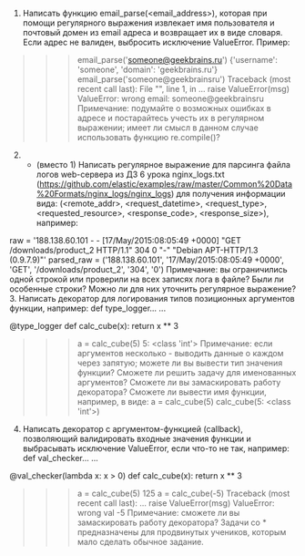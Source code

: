 1. Написать функцию email_parse(<email_address>), которая при помощи регулярного выражения извлекает имя пользователя и почтовый домен из email адреса и возвращает их в виде словаря. Если адрес не валиден, выбросить исключение ValueError. Пример:
>>> email_parse('someone@geekbrains.ru')
{'username': 'someone', 'domain': 'geekbrains.ru'}
>>> email_parse('someone@geekbrainsru')
Traceback (most recent call last):
  File "<stdin>", line 1, in <module>
  ...
    raise ValueError(msg)
ValueError: wrong email: someone@geekbrainsru
Примечание: подумайте о возможных ошибках в адресе и постарайтесь учесть их в регулярном выражении; имеет ли смысл в данном случае использовать функцию re.compile()?
2. * (вместо 1) Написать регулярное выражение для парсинга файла логов web-сервера из ДЗ 6 урока nginx_logs.txt
(https://github.com/elastic/examples/raw/master/Common%20Data%20Formats/nginx_logs/nginx_logs) для получения информации вида: (<remote_addr>, <request_datetime>, <request_type>, <requested_resource>, <response_code>, <response_size>), например:

raw = '188.138.60.101 - - [17/May/2015:08:05:49 +0000] "GET /downloads/product_2 HTTP/1.1" 304 0 "-" "Debian APT-HTTP/1.3 (0.9.7.9)"'
parsed_raw = ('188.138.60.101', '17/May/2015:08:05:49 +0000', 'GET', '/downloads/product_2', '304', '0')
Примечание: вы ограничились одной строкой или проверили на всех записях лога в файле? Были ли особенные строки? Можно ли для них уточнить регулярное выражение?
3. Написать декоратор для логирования типов позиционных аргументов функции, например:
def type_logger...
    ...


@type_logger
def calc_cube(x):
   return x ** 3

>>> a = calc_cube(5)
5: <class 'int'>
Примечание: если аргументов несколько - выводить данные о каждом через запятую; можете ли вы вывести тип значения функции? Сможете ли решить задачу для именованных аргументов? Сможете ли вы замаскировать работу декоратора? Сможете ли вывести имя функции, например, в виде:
>>> a = calc_cube(5)
calc_cube(5: <class 'int'>)
4. Написать декоратор с аргументом-функцией (callback), позволяющий валидировать входные значения функции и выбрасывать исключение ValueError, если что-то не так, например:
def val_checker...
    ...


@val_checker(lambda x: x > 0)
def calc_cube(x):
   return x ** 3


>>> a = calc_cube(5)
125
>>> a = calc_cube(-5)
Traceback (most recent call last):
  ...
    raise ValueError(msg)
ValueError: wrong val -5
Примечание: сможете ли вы замаскировать работу декоратора?
Задачи со * предназначены для продвинутых учеников, которым мало сделать обычное задание.
